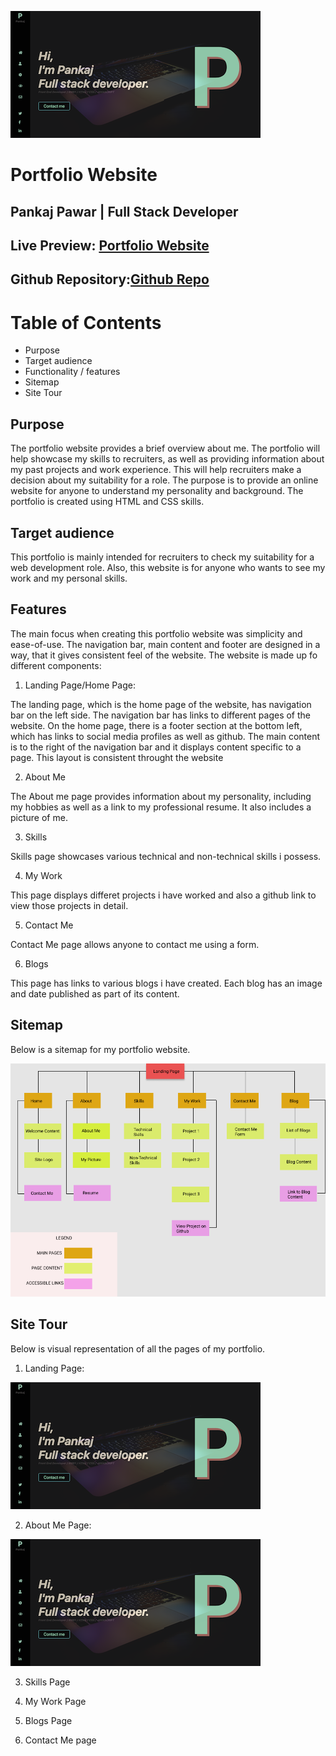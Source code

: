 ![Sample](work2.png)

# Portfolio Website

## Pankaj Pawar | Full Stack Developer

## Live Preview: [Portfolio Website](https://pankaj-pawar.netlify.com/)

## Github Repository:[Github Repo](https://github.com/pankajpawar2/My-Portfolio)

# Table of Contents
  * Purpose
  * Target audience
  * Functionality / features
  * Sitemap
  * Site Tour

## Purpose

The portfolio website provides a brief overview about me. The portfolio will help showcase my skills to recruiters, as well as providing information about my past projects and work experience.
This will help recruiters make a decision about my suitability for a role.
The purpose is to provide an online website for anyone to understand my personality and background. The portfolio is created using HTML and CSS skills.

## Target audience

This portfolio is mainly intended for recruiters to check my suitability for a web development role. Also, this website is for anyone who wants to see my work and my personal skills.

## Features

The main focus when creating this portfolio website was simplicity and ease-of-use.
The navigation bar, main content and footer are designed in a way, that it gives consistent feel of the website.
The website is made up fo different components:

1. Landing Page/Home Page:

The landing page, which is the home page of the website, has navigation bar on the left side. The navigation bar has links to different pages of the website. On the home page, there is a footer section at the bottom left, which has links to social media profiles as well as github.
The main content is to the right of the navigation bar and it displays content specific to a page.
This layout is consistent throught the website

2. About Me

The About me page provides information about my personality, including my hobbies as well as a link to my professional resume. It also includes a picture of me.

3. Skills

Skills page showcases various technical and non-technical skills i possess. 

4. My Work

 This page displays differet projects i have worked and also a github link to view those projects in detail.

5. Contact Me

Contact Me page allows anyone to contact me using a form.

6. Blogs

This page has links to various blogs i have created. Each blog has an image and date published as part of its content.


## Sitemap

Below is a sitemap for my portfolio website.

![Sitemap](sitemap1.png)

## Site Tour

Below is visual representation of all the pages of my portfolio.

1. Landing Page:

![Home Page](work2.png)

2. About Me Page:

![About Me](work2.png)

3. Skills Page

4. My Work Page

5. Blogs Page

6. Contact Me page
